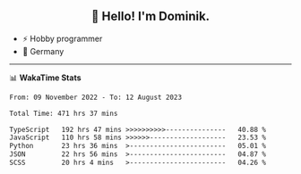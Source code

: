 <h2 align="center">👋 Hello! I'm Dominik.</h2>

- ⚡ Hobby programmer
- 📍 Germany

---
📊 **WakaTime Stats**
<!--START_SECTION:waka-->

```txt
From: 09 November 2022 - To: 12 August 2023

Total Time: 471 hrs 37 mins

TypeScript   192 hrs 47 mins >>>>>>>>>>---------------   40.88 %
JavaScript   110 hrs 58 mins >>>>>>-------------------   23.53 %
Python       23 hrs 36 mins  >------------------------   05.01 %
JSON         22 hrs 56 mins  >------------------------   04.87 %
SCSS         20 hrs 4 mins   >------------------------   04.26 %
```

<!--END_SECTION:waka-->
